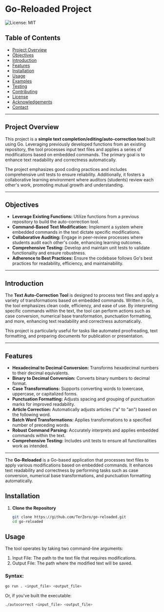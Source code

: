 # Go-Reloaded Project

![License: MIT](https://img.shields.io/badge/License-MIT-yellow.svg)

## Table of Contents

- [Project Overview](#project-overview)
- [Objectives](#objectives)
- [Introduction](#introduction)
- [Features](#features)
- [Installation](#installation)
- [Usage](#usage)
- [Examples](#examples)
- [Testing](#testing)
- [Contributing](#contributing)
- [License](#license)
- [Acknowledgements](#acknowledgements)
- [Contact](#contact)

---

## Project Overview

This project is a **simple text completion/editing/auto-correction tool** built using Go. Leveraging previously developed functions from an existing repository, the tool processes input text files and applies a series of modifications based on embedded commands. The primary goal is to enhance text readability and correctness automatically.

The project emphasizes good coding practices and includes comprehensive unit tests to ensure reliability. Additionally, it fosters a collaborative learning environment where auditors (students) review each other's work, promoting mutual growth and understanding.

---

## Objectives

- **Leverage Existing Functions:** Utilize functions from a previous repository to build the auto-correction tool.
- **Command-Based Text Modification:** Implement a system where embedded commands in the text dictate specific modifications.
- **Collaborative Auditing:** Engage in peer-review processes where students audit each other's code, enhancing learning outcomes.
- **Comprehensive Testing:** Develop and maintain unit tests to validate functionality and ensure robustness.
- **Adherence to Best Practices:** Ensure the codebase follows Go's best practices for readability, efficiency, and maintainability.

---

## Introduction

The **Text Auto-Correction Tool** is designed to process text files and apply a variety of transformations based on embedded commands. Written in Go, the tool emphasizes clean code, efficiency, and ease of use. By interpreting specific commands within the text, the tool can perform actions such as case conversion, numerical base transformation, punctuation formatting, and more, enhancing text readability and correctness automatically.

This project is particularly useful for tasks like automated proofreading, text formatting, and preparing documents for publication or presentation.

---

## Features

- **Hexadecimal to Decimal Conversion:** Transforms hexadecimal numbers to their decimal equivalents.
- **Binary to Decimal Conversion:** Converts binary numbers to decimal format.
- **Case Transformations:** Supports converting words to lowercase, uppercase, or capitalized forms.
- **Punctuation Formatting:** Adjusts spacing and grouping of punctuation marks for improved readability.
- **Article Correction:** Automatically adjusts articles ("a" to "an") based on the following word.
- **Batch Word Transformations:** Applies transformations to a specified number of preceding words.
- **Robust Command Parsing:** Accurately interprets and applies embedded commands within the text.
- **Comprehensive Testing:** Includes unit tests to ensure all functionalities work as intended.

---
The **Go-Reloaded** is a Go-based application that processes text files to apply various modifications based on embedded commands. It enhances text readability and correctness by performing tasks such as case conversion, numerical base transformations, and punctuation formatting automatically.

## Installation

1. **Clone the Repository**

   ```bash
   git clone https://github.com/TerZoro/go-reloaded.git
   cd go-reloaded
   ```

## Usage

The tool operates by taking two command-line arguments:

1. Input File: The path to the text file that requires modifications.
2. Output File: The path where the modified text will be saved.

### Syntax:

   ```bash
   go run . <input_file> <output_file>
   ```
Or, if you've built the executable:

   ```bash
   ./autocorrect <input_file> <output_file>
   ```
